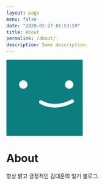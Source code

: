 ```yaml
---
layout: page
menu: false
date: "2020-02-27 01:53:59"
title: About
permalink: /about/
description: Some description.
---
```


<img class="img-rounded" src="/assets/img/uploads/profile.png" alt="Thiago Rossener" width="200">

# About

항상 밝고 긍정적인 김대훈의 일기 블로그.
